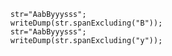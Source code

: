 ```luceescript+trycf
	str="AabByyysss";
	writeDump(str.spanExcluding("B"));
	str="AabByyysss";
	writeDump(str.spanExcluding("y"));
```
